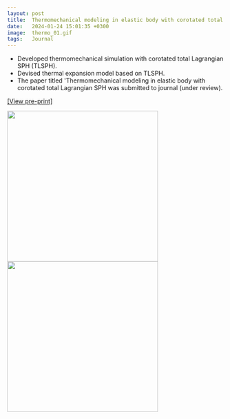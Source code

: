 ```yaml
---
layout: post
title:  Thermomechanical modeling in elastic body with corotated total Lagrangian SPH
date:   2024-01-24 15:01:35 +0300
image:  thermo_01.gif
tags:   Journal
---
```

* Developed thermomechanical simulation with corotated total Lagrangian SPH (TLSPH).
* Devised thermal expansion model based on TLSPH.
* The paper titled 'Thermomechanical modeling in elastic body with corotated total Lagrangian SPH was submitted to journal (under review).

[[View pre-print]][pre-print]

<img src="/wanki/images/thermo_01.gif" alt="" data-action="zoom" style="width: 350px;" class="">
<img src="/wanki/images/thermo_02.gif" alt="" data-action="zoom" style="width: 350px;" class="">

[pre-print]: https://papers.ssrn.com/sol3/papers.cfm?abstract_id=4703208